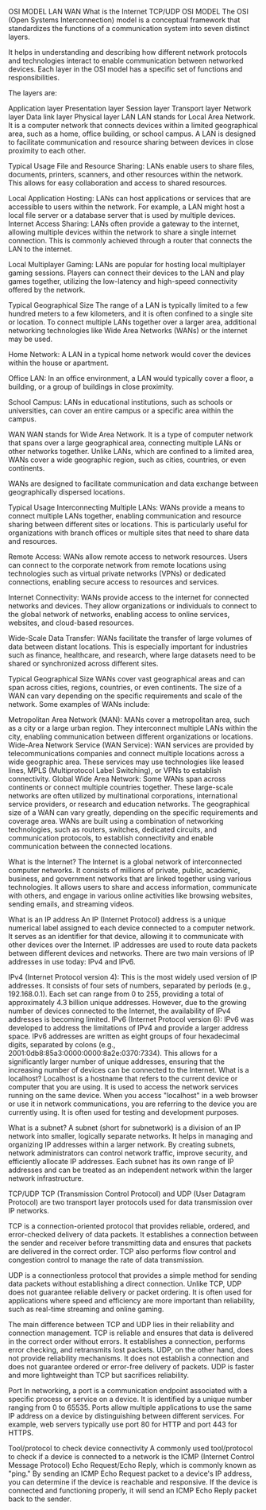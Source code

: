 OSI MODEL
LAN
WAN
What is the Internet
TCP/UDP
OSI MODEL
The OSI (Open Systems Interconnection) model is a conceptual framework that standardizes the functions of a communication system into seven distinct layers.

It helps in understanding and describing how different network protocols and technologies interact to enable communication between networked devices. Each layer in the OSI model has a specific set of functions and responsibilities.

The layers are:

Application layer
Presentation layer
Session layer
Transport layer
Network layer
Data link layer
Physical layer
LAN
LAN stands for Local Area Network. It is a computer network that connects devices within a limited geographical area, such as a home, office building, or school campus. A LAN is designed to facilitate communication and resource sharing between devices in close proximity to each other.

Typical Usage
File and Resource Sharing: LANs enable users to share files, documents, printers, scanners, and other resources within the network. This allows for easy collaboration and access to shared resources.

Local Application Hosting: LANs can host applications or services that are accessible to users within the network. For example, a LAN might host a local file server or a database server that is used by multiple devices. Internet Access Sharing: LANs often provide a gateway to the internet, allowing multiple devices within the network to share a single internet connection. This is commonly achieved through a router that connects the LAN to the internet.

Local Multiplayer Gaming: LANs are popular for hosting local multiplayer gaming sessions. Players can connect their devices to the LAN and play games together, utilizing the low-latency and high-speed connectivity offered by the network.

Typical Geographical Size
The range of a LAN is typically limited to a few hundred meters to a few kilometers, and it is often confined to a single site or location. To connect multiple LANs together over a larger area, additional networking technologies like Wide Area Networks (WANs) or the internet may be used.

Home Network: A LAN in a typical home network would cover the devices within the house or apartment.

Office LAN: In an office environment, a LAN would typically cover a floor, a building, or a group of buildings in close proximity.

School Campus: LANs in educational institutions, such as schools or universities, can cover an entire campus or a specific area within the campus.

WAN
WAN stands for Wide Area Network. It is a type of computer network that spans over a large geographical area, connecting multiple LANs or other networks together. Unlike LANs, which are confined to a limited area, WANs cover a wide geographic region, such as cities, countries, or even continents.

WANs are designed to facilitate communication and data exchange between geographically dispersed locations.

Typical Usage
Interconnecting Multiple LANs: WANs provide a means to connect multiple LANs together, enabling communication and resource sharing between different sites or locations. This is particularly useful for organizations with branch offices or multiple sites that need to share data and resources.

Remote Access: WANs allow remote access to network resources. Users can connect to the corporate network from remote locations using technologies such as virtual private networks (VPNs) or dedicated connections, enabling secure access to resources and services.

Internet Connectivity: WANs provide access to the internet for connected networks and devices. They allow organizations or individuals to connect to the global network of networks, enabling access to online services, websites, and cloud-based resources.

Wide-Scale Data Transfer: WANs facilitate the transfer of large volumes of data between distant locations. This is especially important for industries such as finance, healthcare, and research, where large datasets need to be shared or synchronized across different sites.

Typical Geographical Size
WANs cover vast geographical areas and can span across cities, regions, countries, or even continents. The size of a WAN can vary depending on the specific requirements and scale of the network. Some examples of WANs include:

Metropolitan Area Network (MAN): MANs cover a metropolitan area, such as a city or a large urban region. They interconnect multiple LANs within the city, enabling communication between different organizations or locations.
Wide-Area Network Service (WAN Service): WAN services are provided by telecommunications companies and connect multiple locations across a wide geographic area. These services may use technologies like leased lines, MPLS (Multiprotocol Label Switching), or VPNs to establish connectivity.
Global Wide Area Network: Some WANs span across continents or connect multiple countries together. These large-scale networks are often utilized by multinational corporations, international service providers, or research and education networks.
The geographical size of a WAN can vary greatly, depending on the specific requirements and coverage area. WANs are built using a combination of networking technologies, such as routers, switches, dedicated circuits, and communication protocols, to establish connectivity and enable communication between the connected locations.

What is the Internet?
The Internet is a global network of interconnected computer networks. It consists of millions of private, public, academic, business, and government networks that are linked together using various technologies. It allows users to share and access information, communicate with others, and engage in various online activities like browsing websites, sending emails, and streaming videos.

What is an IP address
An IP (Internet Protocol) address is a unique numerical label assigned to each device connected to a computer network. It serves as an identifier for that device, allowing it to communicate with other devices over the Internet. IP addresses are used to route data packets between different devices and networks. There are two main versions of IP addresses in use today: IPv4 and IPv6.

IPv4 (Internet Protocol version 4): This is the most widely used version of IP addresses. It consists of four sets of numbers, separated by periods (e.g., 192.168.0.1). Each set can range from 0 to 255, providing a total of approximately 4.3 billion unique addresses. However, due to the growing number of devices connected to the Internet, the availability of IPv4 addresses is becoming limited.
IPv6 (Internet Protocol version 6): IPv6 was developed to address the limitations of IPv4 and provide a larger address space. IPv6 addresses are written as eight groups of four hexadecimal digits, separated by colons (e.g., 2001:0db8:85a3:0000:0000:8a2e:0370:7334). This allows for a significantly larger number of unique addresses, ensuring that the increasing number of devices can be connected to the Internet.
What is a localhost?
Localhost is a hostname that refers to the current device or computer that you are using. It is used to access the network services running on the same device. When you access "localhost" in a web browser or use it in network communications, you are referring to the device you are currently using. It is often used for testing and development purposes.

What is a subnet?
A subnet (short for subnetwork) is a division of an IP network into smaller, logically separate networks. It helps in managing and organizing IP addresses within a larger network. By creating subnets, network administrators can control network traffic, improve security, and efficiently allocate IP addresses. Each subnet has its own range of IP addresses and can be treated as an independent network within the larger network infrastructure.

TCP/UDP
TCP (Transmission Control Protocol) and UDP (User Datagram Protocol) are two transport layer protocols used for data transmission over IP networks.

TCP is a connection-oriented protocol that provides reliable, ordered, and error-checked delivery of data packets. It establishes a connection between the sender and receiver before transmitting data and ensures that packets are delivered in the correct order. TCP also performs flow control and congestion control to manage the rate of data transmission.

UDP is a connectionless protocol that provides a simple method for sending data packets without establishing a direct connection. Unlike TCP, UDP does not guarantee reliable delivery or packet ordering. It is often used for applications where speed and efficiency are more important than reliability, such as real-time streaming and online gaming.

The main difference between TCP and UDP lies in their reliability and connection management. TCP is reliable and ensures that data is delivered in the correct order without errors. It establishes a connection, performs error checking, and retransmits lost packets. UDP, on the other hand, does not provide reliability mechanisms. It does not establish a connection and does not guarantee ordered or error-free delivery of packets. UDP is faster and more lightweight than TCP but sacrifices reliability.

Port
In networking, a port is a communication endpoint associated with a specific process or service on a device. It is identified by a unique number ranging from 0 to 65535. Ports allow multiple applications to use the same IP address on a device by distinguishing between different services. For example, web servers typically use port 80 for HTTP and port 443 for HTTPS.

Tool/protocol to check device connectivity
A commonly used tool/protocol to check if a device is connected to a network is the ICMP (Internet Control Message Protocol) Echo Request/Echo Reply, which is commonly known as "ping." By sending an ICMP Echo Request packet to a device's IP address, you can determine if the device is reachable and responsive. If the device is connected and functioning properly, it will send an ICMP Echo Reply packet back to the sender.
